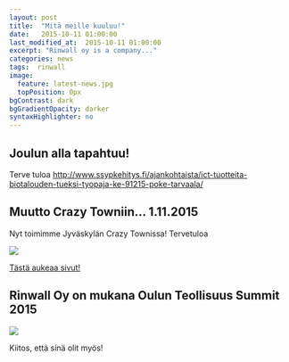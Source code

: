 ```yaml
---
layout: post
title:  "Mitä meille kuuluu!"
date:   2015-10-11 01:00:00
last_modified_at:  2015-10-11 01:00:00
excerpt: "Rinwall oy is a company..."
categories: news
tags:  rinwall
image:
  feature: latest-news.jpg
  topPosition: 0px
bgContrast: dark
bgGradientOpacity: darker
syntaxHighlighter: no
---
```

## Joulun alla tapahtuu!  

Terve tuloa http://www.ssypkehitys.fi/ajankohtaista/ict-tuotteita-biotalouden-tueksi-tyopaja-ke-91215-poke-tarvaala/

## Muutto Crazy Towniin... 1.11.2015 

Nyt toimimme Jyväskylän Crazy Townissa! Tervetuloa

![](http://www.crazytown.fi/wp-content/uploads/2015/03/craztown-logo.png)

[Tästä aukeaa sivut!](http://www.crazytown.fi/)

## Rinwall Oy on mukana Oulun Teollisuus Summit 2015 

![](http://www.teollisuussummit.fi/media/layout/teollisuus-summit/logo.gif)

Kiitos, että sinä olit myös! 
